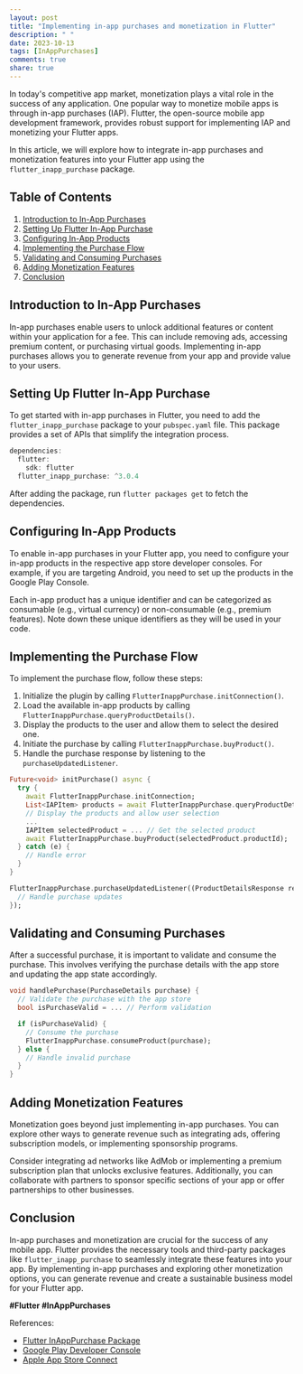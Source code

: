 ```yaml
---
layout: post
title: "Implementing in-app purchases and monetization in Flutter"
description: " "
date: 2023-10-13
tags: [InAppPurchases]
comments: true
share: true
---
```


In today's competitive app market, monetization plays a vital role in the success of any application. One popular way to monetize mobile apps is through in-app purchases (IAP). Flutter, the open-source mobile app development framework, provides robust support for implementing IAP and monetizing your Flutter apps.

In this article, we will explore how to integrate in-app purchases and monetization features into your Flutter app using the `flutter_inapp_purchase` package.

## Table of Contents
1. [Introduction to In-App Purchases](#introduction-to-in-app-purchases)
2. [Setting Up Flutter In-App Purchase](#setting-up-flutter-in-app-purchase)
3. [Configuring In-App Products](#configuring-in-app-products)
4. [Implementing the Purchase Flow](#implementing-the-purchase-flow)
5. [Validating and Consuming Purchases](#validating-and-consuming-purchases)
6. [Adding Monetization Features](#adding-monetization-features)
7. [Conclusion](#conclusion)

## Introduction to In-App Purchases
In-app purchases enable users to unlock additional features or content within your application for a fee. This can include removing ads, accessing premium content, or purchasing virtual goods. Implementing in-app purchases allows you to generate revenue from your app and provide value to your users.

## Setting Up Flutter In-App Purchase
To get started with in-app purchases in Flutter, you need to add the `flutter_inapp_purchase` package to your `pubspec.yaml` file. This package provides a set of APIs that simplify the integration process.

```dart
dependencies:
  flutter:
    sdk: flutter
  flutter_inapp_purchase: ^3.0.4
```

After adding the package, run `flutter packages get` to fetch the dependencies.

## Configuring In-App Products
To enable in-app purchases in your Flutter app, you need to configure your in-app products in the respective app store developer consoles. For example, if you are targeting Android, you need to set up the products in the Google Play Console.

Each in-app product has a unique identifier and can be categorized as consumable (e.g., virtual currency) or non-consumable (e.g., premium features). Note down these unique identifiers as they will be used in your code.

## Implementing the Purchase Flow
To implement the purchase flow, follow these steps:

1. Initialize the plugin by calling `FlutterInappPurchase.initConnection()`.
2. Load the available in-app products by calling `FlutterInappPurchase.queryProductDetails()`.
3. Display the products to the user and allow them to select the desired one.
4. Initiate the purchase by calling `FlutterInappPurchase.buyProduct()`.
5. Handle the purchase response by listening to the `purchaseUpdatedListener`.

```dart
Future<void> initPurchase() async {
  try {
    await FlutterInappPurchase.initConnection;
    List<IAPItem> products = await FlutterInappPurchase.queryProductDetails(['productId1', 'productId2']);
    // Display the products and allow user selection
    ...
    IAPItem selectedProduct = ... // Get the selected product
    await FlutterInappPurchase.buyProduct(selectedProduct.productId);
  } catch (e) {
    // Handle error
  }
}

FlutterInappPurchase.purchaseUpdatedListener((ProductDetailsResponse response) {
  // Handle purchase updates
});
```

## Validating and Consuming Purchases
After a successful purchase, it is important to validate and consume the purchase. This involves verifying the purchase details with the app store and updating the app state accordingly.

```dart
void handlePurchase(PurchaseDetails purchase) {
  // Validate the purchase with the app store
  bool isPurchaseValid = ... // Perform validation

  if (isPurchaseValid) {
    // Consume the purchase
    FlutterInappPurchase.consumeProduct(purchase);
  } else {
    // Handle invalid purchase
  }
}
```

## Adding Monetization Features
Monetization goes beyond just implementing in-app purchases. You can explore other ways to generate revenue such as integrating ads, offering subscription models, or implementing sponsorship programs.

Consider integrating ad networks like AdMob or implementing a premium subscription plan that unlocks exclusive features. Additionally, you can collaborate with partners to sponsor specific sections of your app or offer partnerships to other businesses.

## Conclusion
In-app purchases and monetization are crucial for the success of any mobile app. Flutter provides the necessary tools and third-party packages like `flutter_inapp_purchase` to seamlessly integrate these features into your app. By implementing in-app purchases and exploring other monetization options, you can generate revenue and create a sustainable business model for your Flutter app.

**#Flutter #InAppPurchases**

References:
- [Flutter InAppPurchase Package](https://pub.dev/packages/flutter_inapp_purchase)
- [Google Play Developer Console](https://play.google.com/apps/publish)
- [Apple App Store Connect](https://appstoreconnect.apple.com)